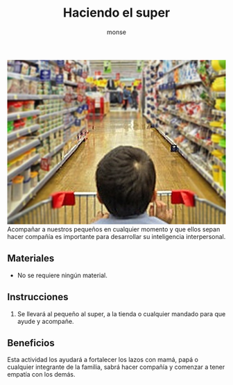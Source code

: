 ﻿---
layout: post
title:  "Haciendo el super"
tags: [interpersonal]
categories: [bebes, actividad]
author: monse
image: /assets/posts/2020-08-17-super.jpeg
hidden: true
---
![Actividad de super](/assets/posts/2020-08-17-super.jpeg)<br/>
Acompañar a nuestros pequeños en cualquier momento y que ellos sepan hacer compañía es importante para desarrollar su inteligencia interpersonal. 

## Materiales 
- No se requiere ningún material. 

## Instrucciones
1. Se llevará al pequeño al super, a la tienda o cualquier mandado para que ayude y acompañe. 

## Beneficios
Esta actividad los ayudará a fortalecer los lazos con mamá, papá o cualquier integrante de la familia, sabrá hacer compañía y comenzar a tener empatía con los demás.